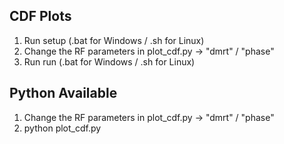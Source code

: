 ## CDF Plots
1. Run setup (.bat for Windows / .sh for Linux)
2. Change the RF parameters in plot_cdf.py -> "dmrt" / "phase"
3. Run run (.bat for Windows / .sh for Linux)

## Python Available
1. Change the RF parameters in plot_cdf.py -> "dmrt" / "phase"
2. python plot_cdf.py